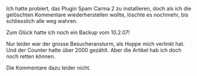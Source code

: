 <!--
.. title: Datenbank-Crash
.. slug: 79-datenbank-crash
.. date: 2007-04-13 20:34:59
.. tags: Blog,Wordpress,In eigener Sache
.. description: 
.. type: text
-->

Ich hatte probiert, das Plugin Spam Carma 2 zu installieren, doch als ich die gelöschten Kommentare wiederherstellen wollte, löschte es nochmehr, bis schliesslich alle weg wahren.
<!-- TEASER_END -->

Zum Glück hatte ich noch ein Backup vom 10.2.07!

Nur leider war der grosse Besucheransturm, als Hoppe mich verlinkt hat. Und der Counter hatte über 2000 gezählt. Aber die Artikel hab ich doch noch retten können.

Die Kommentare dazu leider nicht.
